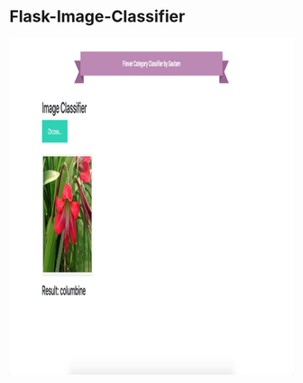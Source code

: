 # Flask-Image-Classifier
<p align="center">
  <img width="1400" height="600" src="Screenshot%202020-06-27%20at%204.30.54%20PM.png">
</p>
